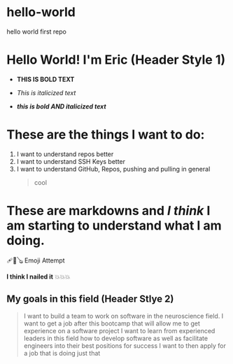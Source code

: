 # hello-world
hello world first repo 
# Hello World! I'm Eric (Header Style 1)
- **THIS IS BOLD TEXT**
  
- *This is italicized text*
  
- ***this is bold AND italicized text***
# These are the things I want to do:
1. I want to understand repos better
2. I want to understand SSH Keys better
3. I want to understand GitHub, Repos, pushing and pulling in general
   > cool
# These are markdowns **and** *I think* I am starting to understand what I am doing. 
🩹🎱🪕 Emoji Attempt 

**I think I nailed it** 💥💥💥

## My goals in this field (Header Stlye 2)
  > I want to build a team to work on software in the neuroscience field.
  > I want to get a job after this bootcamp that will allow me to get experience on a software project
  > I want to learn from experienced leaders in this field how to develop software as well as facilitate engineers into their best positions for success
  > I want to then apply for a job that is doing just that
